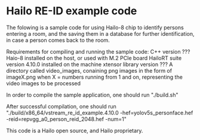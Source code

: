 # Hailo RE-ID example code

The folowing is a sample code for using Hailo-8 chip to identify persons entering a room,
and the saving them in a database for further identification, in case a person comes back to the room.

Requirements for compiling and running the sample code:
C++ version ???
Haio-8 installed on the host, or used with M.2 PCIe board
HailoRT suite version 4.10.0 installed on the machine
xtensor library version ???
A directory called video_images, conaining png images in the form of imageX.png when X = numbers running from 1 and on, representing the video images to be processed

In order to compile the sample application, one should run "./build.sh"

After successful compilation, one should run "./build/x86_64/vstream_re_id_example.4.10.0 -hef=yolov5s_personface.hef -reid=repvgg_a0_person_reid_2048.hef -num=1"

This code is a Hailo open source, and Hailo proprietary.
